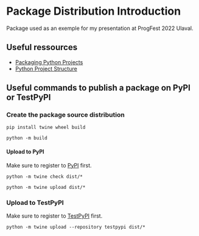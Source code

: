 # Package Distribution Introduction
Package used as an exemple for my presentation at ProgFest 2022 Ulaval.

## Useful ressources

- [Packaging Python Projects](https://packaging.python.org/en/latest/tutorials/packaging-projects/)
- [Python Project Structure](https://github.com/yngvem/python-project-structure)


## Useful commands to publish a package on PyPI or TestPyPI

### Create the package source distribution

```
pip install twine wheel build
```

```
python -m build
```

#### Upload to PyPI

Make sure to register to [PyPI](https://pypi.org/account/register/) first.

```
python -m twine check dist/*
```

```
python -m twine upload dist/*
```

### Upload to TestPyPI

Make sure to register to [TestPyPI](https://test.pypi.org/account/register/) first.

```
python -m twine upload --repository testpypi dist/*
```
